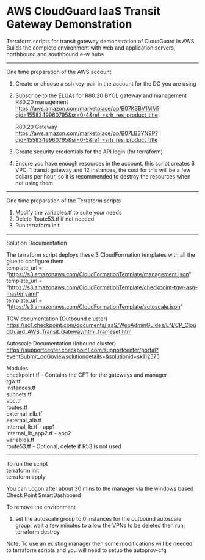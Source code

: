 # AWS CloudGuard IaaS Transit Gateway Demonstration 

Terraform scripts for transit gateway demonstration of CloudGuard in AWS 
Builds the complete environment with web and application servers, northbound and southbound e-w hubs 

---------------------------------------------------------------
One time preparation of the AWS account 
1.	Create or choose a ssh key-pair in the account for the DC you are using
2.	Subscribe to the ELUAs for R80.20 BYOL gateway and management 
    R80.20 management 
    https://aws.amazon.com/marketplace/pp/B07KSBV1MM?qid=1558349960795&sr=0-4&ref_=srh_res_product_title

    R80.20 Gateway
    https://aws.amazon.com/marketplace/pp/B07LB3YN9P?qid=1558349960795&sr=0-5&ref_=srh_res_product_title

3.	Create security credentials for the API login (for terraform)
4.  Ensure you have enough resources in the account, this script creates 6 VPC, 1 transit gateway and 12 instances, the cost for this will be a few dollars per hour, so it is recommended to destroy the resources when not using them  

----------------------------------------------------------------

One time preparation of the Terraform scripts  
1. Modify the variables.tf to suite your needs   
2. Delete Route53.tf if not needed  
3. Run terraform init  

------------------------------------------------------------------

Solution Documentation   

The terraform script deploys these 3 CloudFormation templates with all the glue to configure them  
  template_url        = "https://s3.amazonaws.com/CloudFormationTemplate/management.json"  
  template_url        = "https://s3.amazonaws.com/CloudFormationTemplate/checkpoint-tgw-asg-master.yaml"  
  template_url        = "https://s3.amazonaws.com/CloudFormationTemplate/autoscale.json"  

TGW documentation (Outbound cluster)  
https://sc1.checkpoint.com/documents/IaaS/WebAdminGuides/EN/CP_CloudGuard_AWS_Transit_Gateway/html_frameset.htm

Autoscale Documentation (Inbound cluster)  
https://supportcenter.checkpoint.com/supportcenter/portal?eventSubmit_doGoviewsolutiondetails=&solutionid=sk112575   

Modules  
  checkpoint.tf   - Contains the CFT for the gateways and manager\
  tgw.tf\
  instances.tf\
  subnets.tf\
  vpc.tf\
  routes.tf\
  external_nlb.tf\
  external_alb.tf\
  internal_lb.tf        - app1\
  internal_lb_app2.tf   - app2\
  variables.tf\
  route53.tf        - Optional, delete if R53 is not used  

-------------------------------------------------------------------

To run the script  
    terraform init  
    terraform apply  

You can Logon after about 30 mins to the manager via the windows based Check Point SmartDashboard

To remove the environment  
1. set the autoscale group to 0 instances for the outbound autoscale group, wait a few minutes to allow the VPNs to be deleted then run;  
    terraform destroy 

Note: To use an existing manager then some modifications will be needed to terraform scripts and you will need to setup the autoprov-cfg 
